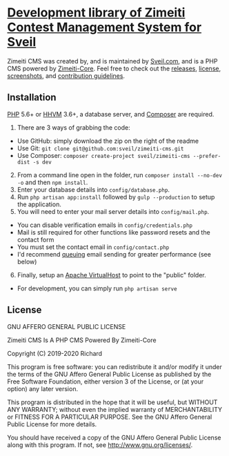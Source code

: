 # [Development library of Zimeiti Contest Management System for Sveil](https://sveil.com)

Zimeiti CMS was created by, and is maintained by [Sveil.com](https://sveil.com), and is a PHP CMS powered by [Zimeiti-Core](https://github.com/sveil/zimeiti-core). Feel free to check out the [releases](https://github.com/sveil/zimeiti-cms/releases), [license](LICENSE), [screenshots](SCREENSHOTS.md), and [contribution guidelines](CONTRIBUTING.md).

## Installation

[PHP](https://php.net) 5.6+ or [HHVM](http://hhvm.com) 3.6+, a database server, and [Composer](https://getcomposer.org) are required.

1. There are 3 ways of grabbing the code:

-   Use GitHub: simply download the zip on the right of the readme
-   Use Git: `git clone git@github.com:sveil/zimeiti-cms.git`
-   Use Composer: `composer create-project sveil/zimeiti-cms --prefer-dist -s dev`

2. From a command line open in the folder, run `composer install --no-dev -o` and then `npm install`.
3. Enter your database details into `config/database.php`.
4. Run `php artisan app:install` followed by `gulp --production` to setup the application.
5. You will need to enter your mail server details into `config/mail.php`.

-   You can disable verification emails in `config/credentials.php`
-   Mail is still required for other functions like password resets and the contact form
-   You must set the contact email in `config/contact.php`
-   I'd recommend [queuing](#setting-up-queing) email sending for greater performance (see below)

6. Finally, setup an [Apache VirtualHost](http://httpd.apache.org/docs/current/vhosts/examples.html) to point to the "public" folder.

-   For development, you can simply run `php artisan serve`

## License

GNU AFFERO GENERAL PUBLIC LICENSE

Zimeiti CMS Is A PHP CMS Powered By Zimeiti-Core

Copyright (C) 2019-2020 Richard

This program is free software: you can redistribute it and/or modify
it under the terms of the GNU Affero General Public License as published by
the Free Software Foundation, either version 3 of the License, or
(at your option) any later version.

This program is distributed in the hope that it will be useful,
but WITHOUT ANY WARRANTY; without even the implied warranty of
MERCHANTABILITY or FITNESS FOR A PARTICULAR PURPOSE. See the
GNU Affero General Public License for more details.

You should have received a copy of the GNU Affero General Public License
along with this program. If not, see <http://www.gnu.org/licenses/>.
